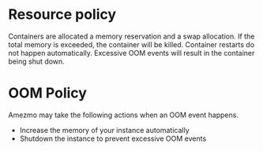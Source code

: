 # Resource policy

Containers are allocated a memory reservation and a swap allocation. If the total memory is exceeded, the container will be killed. 
Container restarts do not happen automatically. Excessive OOM events will result in the container being shut down. 

# OOM Policy
Amezmo may take the following actions when an OOM event happens.

- Increase the memory of your instance automatically
- Shutdown the instance to prevent excessive OOM events
